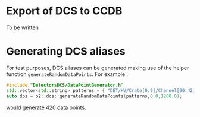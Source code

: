 <!-- doxy
\page refDetectorsDCS DCS
/doxy -->

# Export of DCS to CCDB 

To be written

# Generating DCS aliases

For test purposes, DCS aliases can be generated making use of the helper 
function `generateRandomDataPoints`. For example : 

```c++
#include "DetectorsDCS/DataPointGenerator.h"
std::vector<std::string> patterns = { "DET/HV/Crate[0.9]/Channel[00.42]/vMon" };
auto dps = o2::dcs::generateRandomDataPoints(patterns,0.0,1200.0);
```

would generate 420 data points.

<!-- doxy
* \subpage refDetectorsDCStestWorkflow
/doxy -->
